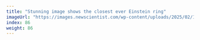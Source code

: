 ```yaml
---
title: "Stunning image shows the closest ever Einstein ring"
imageUrl: "https://images.newscientist.com/wp-content/uploads/2025/02/10095727/SEI_239317117.jpg?width=788"
index: 86
weight: 86
---
```

